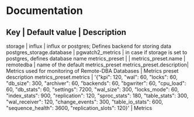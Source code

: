 # Documentation


 Key                       | Default value          | Description
--------------------------------------------------------------------------------------------------------------------
 storage                   | influx                 | influx or postgres; Defines backend for storing data
 postgres_storage.database | pgwatch2_metrics       | in case if storage is set to postgres, defines database name
 metrics_preset            |                        |
 metrics_preset.name       | remotedba              | name of the default metrics_preset
 metrics_preset.description| Metrics used for monitoring of Remote-DBA Databases | Metrics preset description
 metrics_preset.metrics    | '{"kpi": 120, "wal": 60, "locks": 60, "db_size": 300, "archiver": 60, "backends": 60, "bgwriter": 60, "cpu_load": 60, "db_stats": 60, "settings": 7200, "wal_size": 300, "locks_mode": 60, "index_stats": 900, "replication": 120, "sproc_stats": 180, "table_stats": 300, "wal_receiver": 120, "change_events": 300, "table_io_stats": 600, "sequence_health": 3600, "replication_slots": 120}' | Metrics
